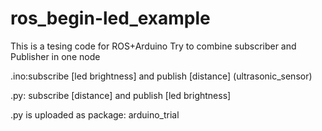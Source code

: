 # ros_begin-led_example
This is a tesing code for ROS+Arduino
Try to combine subscriber and Publisher in one node

.ino:subscribe [led brightness] and publish [distance] (ultrasonic_sensor)

.py: subscribe [distance] and publish [led brightness]

.py is uploaded as package: arduino_trial
